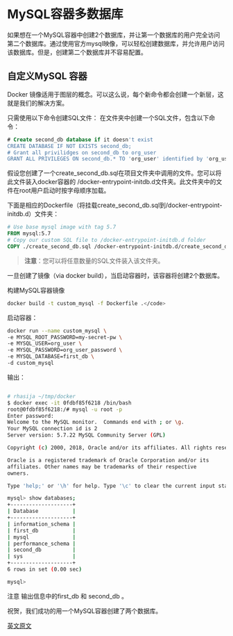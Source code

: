 # MySQL容器多数据库

如果想在一个MySQL容器中创建2个数据库，并让第一个数据库的用户完全访问第二个数据库。通过使用官方mysql映像，可以轻松创建数据库，并允许用户访问该数据库。但是，创建第二个数据库并不容易配置。

## 自定义MySQL 容器

Docker 镜像适用于图层的概念。可以这么说，每个新命令都会创建一个新层，这就是我们的解决方案。

只需使用以下命令创建SQL文件：
在文件夹中创建一个SQL文件，包含以下命令：

```SQL
# Create second_db database if it doesn't exist
CREATE DATABASE IF NOT EXISTS second_db;
# Grant all privilidges on second_db to org_user
GRANT ALL PRIVILEGES ON second_db.* TO 'org_user' identified by 'org_user_password';

```

假设您创建了一个create_second_db.sql在项目文件夹中调用的文件。您可以将此文件装入docker容器的 /docker-entrypoint-initdb.d文件夹。此文件夹中的文件在root用户启动时按字母顺序加载。

下面是相应的Dockerfile（将挂载create_second_db.sql到/docker-entrypoint-initdb.d）文件夹：

```Dockerfile
# Use base mysql image with tag 5.7
FROM mysql:5.7
# Copy our custom SQL file to /docker-entrypoint-initdb.d folder
COPY ./create_second_db.sql /docker-entrypoint-initdb.d/create_second_db.sql
```

>**注意**：您可以将任意数量的SQL文件装入该文件夹。

一旦创建了镜像（via docker build），当启动容器时，该容器将创建2个数据库。

构建MySQL容器镜像

```bash
docker build -t custom_mysql -f Dockerfile .</code>
```

启动容器：

```bash
docker run --name custom_mysql \
-e MYSQL_ROOT_PASSWORD=my-secret-pw \
-e MYSQL_USER=org_user \
-e MYSQL_PASSWORD=org_user_password \
-e MYSQL_DATABASE=first_db \
-d custom_mysql
```

输出：

```bash

# rhasija ~/tmp/docker
$ docker exec -it 0fdbf85f6218 /bin/bash
root@0fdbf85f6218:/# mysql -u root -p
Enter password:
Welcome to the MySQL monitor.  Commands end with ; or \g.
Your MySQL connection id is 2
Server version: 5.7.22 MySQL Community Server (GPL)

Copyright (c) 2000, 2018, Oracle and/or its affiliates. All rights reserved.

Oracle is a registered trademark of Oracle Corporation and/or its
affiliates. Other names may be trademarks of their respective
owners.

Type 'help;' or '\h' for help. Type '\c' to clear the current input statement.

mysql> show databases;
+--------------------+
| Database           |
+--------------------+
| information_schema |
| first_db           |
| mysql              |
| performance_schema |
| second_db          |
| sys                |
+--------------------+
6 rows in set (0.00 sec)

mysql>

```

注意 输出信息中的first_db 和 second_db 。

祝贺，我们成功的用一个MySQL容器创建了两个数据库。

[英文原文](https://javawithravi.com/multiple-mysql-databases-with-one-mysql-container/)
